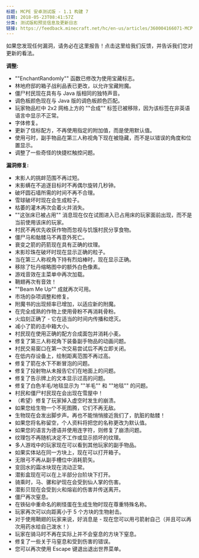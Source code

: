```yaml
---
标题: MCPE 安卓测试版 - 1.1 构建 7
日期: 2018-05-23T08:41:57Z
分类: 测试版和预览信息及更新日志
链接: https://feedback.minecraft.net/hc/en-us/articles/360004166071-MCPE-Android-Beta-1-1-build-7
---
```


如果您发现任何漏洞，请务必在这里报告！点击这里给我们反馈，并告诉我们您对更新的看法。

  
**调整:**

- ""EnchantRandomly"" 函数已修改为使用宝藏标志。
- 林地府邸的箱子战利品表已更改，以允许宝藏附魔。
- 僵尸村民现在具有与 Java 版相同的独特声音。
- 调色板颜色现在与 Java 版的调色板颜色匹配。
- 玩家物品栏中 2x2 网格上方的 ""合成"" 标签已被移除，因为该标签在非英语语言中显示不正常。
- 字体修复。
- 更新了信标配方，不再使用指定的附加值，而是使用默认值。
- 使用弓时，副手物品在第三人称视角下现在被隐藏，而不是以错误的角度和位置显示。
- 调整了一些奇怪的快捷栏触控问题。

**漏洞修复:**

- 末影人的挑衅范围不再过短。
- 末影螨在不追逐目标时不再偶尔旋转几秒钟。
- 破坏圆石墙所需的时间不再不合理。
- 雪球破坏时现在会生成粒子。
- 枯萎的灌木再次会着火并消失。
- ""这张床已被占用"" 消息现在仅在试图进入已占用床的玩家面前出现，而不是当前使用该床的玩家。
- 村民不再优先收获作物而忽视与饥饿村民分享食物。
- 僵尸马和骷髅马不再意外死亡。
- 衰变之箭的药箭现在具有正确的纹理。
- 末影珍珠在破坏时现在显示正确的粒子。
- 当在第三人称视角下持有烈焰棒时，现在显示正确。
- 移除了牡丹缩略图中的额外白色像素。
- 游戏音效在主菜单中再次加载。
- 鞘翅再次有音效！
- ""Beam Me Up"" 成就再次可用。
- 市场的杂项调整和修复。
- 附魔书的出现频率已增加，以适应新的附魔。
- 在完全成熟的作物上使用骨粉不再消耗骨粉。
- 火焰刻正确了 - 它在适当的时间内传播和熄灭。
- 减小了箭的击中箱大小。
- 村民现在使用正确的配方合成面包并消耗小麦。
- 修复了第三人称视角下装备副手物品的动画问题。
- 村民交易窗口在第一次交易尝试后不再立即关闭。
- 在低内存设备上，绘制距离范围不再过高。
- 修复了箭在水下不断冒泡的问题。
- 修复了投射物从未报告它们在地面上的问题。
- 修复了告示牌上的文本显示过高的问题。
- 修复了白色羊毛/地毯显示为 ""羊毛"" 和 ""地毯"" 的问题。
- 村民和僵尸村民现在会出现在雪屋中！
- （希望）修复了玩家掉入虚空时发生的崩溃。
- 如果您给生物一个不死图腾，它们不再无敌。
- 生物现在会发出脚步声。再也不能悄悄接近我们了，肮脏的骷髅！
- 如果您将名称留空，个人资料将把您的名称更改为默认值。
- 如果您的语言为德语并使用连字符，则修复了崩溃问题。
- 纹理包不再随机决定不工作或显示损坏的纹理。
- 多人游戏中的玩家现在可以看到其他玩家的副手物品。
- 如果实体站在同一方块上，现在可以打开箱子。
- 无限弓不再从副手槽位中消耗箭矢。
- 变回水的霜冰块现在流动正常。
- 潜影盒现在可以在上半部分台阶块下打开。
- 骑乘时，马、骡和驴现在会受到仙人掌的伤害。
- 潜影贝现在会受到火和熔岩的伤害并传送离开。
- 僵尸再次窒息。
- 在铁砧中重命名的刷怪蛋在生成生物时现在尊重特殊名称。
- 玩家再次可以向距离小于 5 个方块的生物射击。
- 对于使用鞘翅的玩家来说，好消息是 - 现在您可以用弓箭射自己（并且可以再次用药水给自己泼水！）
- 玩家在骑马时不再在实际上并不会窒息的方块下窒息。
- 修复了一些关于马窒息和受到伤害的错误。
- 您可以再次使用 Escape 键退出退出世界菜单。